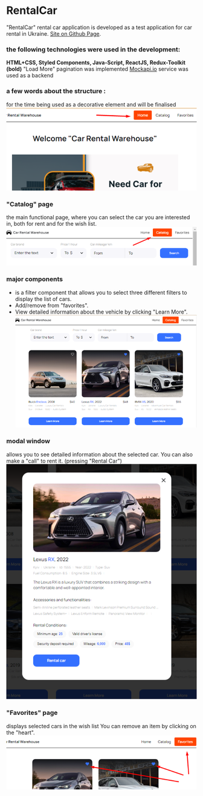 # RentalCar 
"RentalCar" rental car application is developed as a test application for car rental in Ukraine.
[Site on Github Page](https://ivashkavip.github.io/RentalCar/). 

### the following technologies were used in the development:
**HTML+CSS, Styled Components, Java-Script, ReactJS, Redux-Toolkit (bold)** 
"Load More" pagination was implemented
[Mockapi.io](https://mockapi.io/) service was used as a backend

### a few words about the structure :  
for the time being used as a decorative element and will be finalised
![the home page, aka "Home"](./assets/home.png)

### "Catalog" page
the main functional page, where you can select the car you are interested in, both for rent and for the wish list.
!["Catalog" page](./assets/catalog.png)

### major components
- is a filter component that allows you to select three different filters to display the list of cars.
- Add/remove from "favorites". 
- View detailed information about the vehicle by clicking "Learn More".
![components](./assets/components.png)

### modal window
allows you to see detailed information about the selected car. 
You can also make a "call" to rent it. (pressing "Rental Car")
![Modal window](./assets/modal.png)

### "Favorites" page 
displays selected cars in the wish list
You can remove an item by clicking on the "heart".
!["Favorites" page](./assets/Favorites.png)

